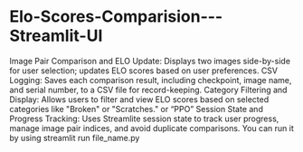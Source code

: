 # Elo-Scores-Comparision---Streamlit-UI

Image Pair Comparison and ELO Update: Displays two images side-by-side for user selection; updates ELO scores based on user preferences.
CSV Logging: Saves each comparison result, including checkpoint, image name, and serial number, to a CSV file for record-keeping.
Category Filtering and Display: Allows users to filter and view ELO scores based on selected categories like "Broken" or "Scratches." or “PPO”
Session State and Progress Tracking: Uses Streamlite session state to track user progress, manage image pair indices, and avoid duplicate comparisons.
You can run it by using streamlit run file_name.py
